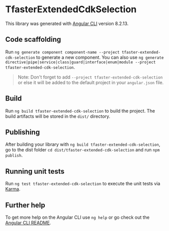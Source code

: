 # TfasterExtendedCdkSelection

This library was generated with [Angular CLI](https://github.com/angular/angular-cli) version 8.2.13.

## Code scaffolding

Run `ng generate component component-name --project tfaster-extended-cdk-selection` to generate a new component. You can also use `ng generate directive|pipe|service|class|guard|interface|enum|module --project tfaster-extended-cdk-selection`.
> Note: Don't forget to add `--project tfaster-extended-cdk-selection` or else it will be added to the default project in your `angular.json` file. 

## Build

Run `ng build tfaster-extended-cdk-selection` to build the project. The build artifacts will be stored in the `dist/` directory.

## Publishing

After building your library with `ng build tfaster-extended-cdk-selection`, go to the dist folder `cd dist/tfaster-extended-cdk-selection` and run `npm publish`.

## Running unit tests

Run `ng test tfaster-extended-cdk-selection` to execute the unit tests via [Karma](https://karma-runner.github.io).

## Further help

To get more help on the Angular CLI use `ng help` or go check out the [Angular CLI README](https://github.com/angular/angular-cli/blob/master/README.md).
